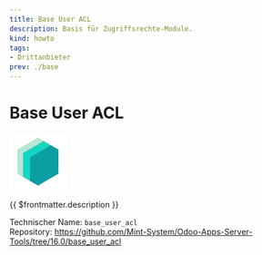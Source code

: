 ```yaml
---
title: Base User ACL
description: Basis für Zugriffsrechte-Module.
kind: howto
tags:
- Drittanbieter
prev: ./base
---
```

# Base User ACL
![icon_oms_box](attachments/icons_odoo_mint_system.png)

{{ $frontmatter.description }}

Technischer Name: `base_user_acl`\
Repository: <https://github.com/Mint-System/Odoo-Apps-Server-Tools/tree/16.0/base_user_acl>
